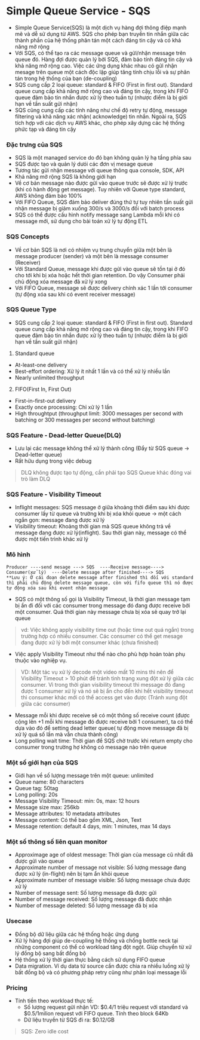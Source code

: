 # Simple Queue Service - SQS
- Simple Queue Service(SQS) là một dịch vụ hàng đợi thông điệp mạnh mẽ và dễ sử dụng từ AWS. SQS cho phép bạn truyền tin nhắn giữa các thành phần của hệ thống phân tán một cách đáng tin cậy và có khả năng mở rộng 
- Với SQS, có thể tạo ra các message queue và gửi/nhận message trên queue đó. Hàng đợi được quản lý bởi SQS, đảm bảo tính đáng tin cậy và khả năng mở rộng cao. Việc các ứng dụng khác nhau có gửi nhận mesage trên queue một cách độc lập giúp tăng tính chịu lỗi và sự phân tán trong hệ thống của bạn (de-coupling)
- SQS cung cấp 2 loại queue: standard & FIFO (First in first out). Standard queue cung cấp khả năng mở rộng cao và đáng tin cậy, trong khi FIFO queue đảm bảo tin nhắn được xử lý theo tuần tự (nhược điểm là bị giới hạn về tần suất gửi nhận)
- SQS cũng cung cấp các tính năng như chế độ retry tự động, message filtering và khả năng xác nhận( acknowledge) tin nhắn. Ngoài ra, SQS tích hợp với các dịch vụ AWS khác, cho phép xây dựng các hệ thống phức tạp và đáng tin cậy

### Đặc trưng của SQS
- SQS là một managed service do đó bạn không quản lý hạ tầng phía sau
- SQS được tạo và quản lý dưói các đơn vị mesage queue
- Tương tác gửi nhận message với queue thông qua console, SDK, API
- Khả năng mở rộng SQS là không giới hạn
- Về cơ bản message nào được gửi vào queue trước sẽ được xử lý trước (khi có hành động get message). Tuy nhiên với Queue type standard, AWS không đảm bảo 100%
- Với FIFO Queue, SQS đảm bảo deliver đúng thứ tự tuy nhiên tần suất gửi nhận message bị giảm xuống 300/s và 3000/s đối với batch process
- SQS có thể được cấu hình notify message sang Lambda mỗi khi có message mới, sử dụng cho bài toán xử lý tự động ETL

### SQS Concepts
- Về cơ bản SQS là nơi có nhiệm vụ trung chuyển giữa một bên là message producer (sender) và một bên là message consumer (Receiver)
- Với Standard Queue, message khi được gửi vào queue sẽ tồn tại ở đó cho tới khi bị xóa hoặc hết thời gian retention. Do vậy Consumer phải chủ động xóa message đã xử lý xong
- Với FIFO Queue, message sẽ được delivery chính xác 1 lần tới consumer (tự động xóa sau khi có event receiver message)

### SQS Queue Type
- SQS cung cấp 2 loại queue: standard & FIFO (First in first out). Standard queue cung cấp khả năng mở rộng cao và đáng tin cậy, trong khi FIFO queue đảm bảo tin nhắn được xử lý theo tuần tự (nhược điểm là bị giới hạn về tần suất gửi nhận)

1. Standard queue
- At-least-one delivery
- Best-effort ordering: Xử lý ít nhất 1 lần và có thể xử lý nhiều lần
- Nearly unlimited throughput

2. FIFO(First In, First Out)
- First-in-first-out delivery
- Exactly once processing: Chỉ xử lý 1 lần
- High throughtput (throughput limit: 3000 messages per second with batching or 300 messages per second without batching)

### SQS Feature - Dead-letter Queue(DLQ)
- Lưu lại các message không thể xử lý thành công (Đẩy từ SQS queue -> Dead-letter queue)
- Rất hữu dụng trong việc debug
>DLQ không được tạo tự động, cần phải tạo SQS Queue khác đóng vai trò làm DLQ

### SQS Feature - Visibility Timeout
- Inflight messages: SQS message ở giữa khoảng thời điểm sau khi được consumer lấy từ queue và trường khi bị xóa khỏi queue -> một cách ngắn gọn: message đang được xử lý
- Visibility timeout: Khoảng thời gian mà SQS queue không trả về message đang được xử lý(inflight). Sau thời gian này, message có thể được một tiến trình khác xử lý

### Mô hình
```
Producer ----send mesage ---> SQS  ----Receive message----> Consumer(xử lý)  ----Delete message after finished----> SQS
**Lưu ý: Ở cái đoạn delete message after finished thì đối với standard thì phải chủ động delete message queue, còn với fifo queue thì nó được tự động xóa sau khi event nhận message
```
- SQS có một thông số gọi là Visibility Timeout, là thời gian message tạm bị ẩn đi đối với các consumer trong message đó đang được receive bởi một consumer. Quá thời gian này message chưa bị xóa sẽ quay trở lại queue
>vd: Việc không apply visibility time out (hoặc time out quá ngắn) trong trường hợp có nhiều consumer. Các consumer có thể get mesage đang được xử lý bởi một consumer khác (chưa finished)

- Việc apply Visibility Timeout như thế nào cho phù hợp hoàn toàn phụ thuộc vào nghiệp vụ.
>VD: Một tác vụ xử lý decode một video mất 10 mins thì nên để Visibility Timeout > 10 phút để tránh tình trạng xung đột xử lý giữa các consumer. Vì trong thời gian visibility timeout thì message đó đang được 1 consumer xử lý và nó sẽ bị ẩn cho đến khi hết visibility timeout thì consumer khác mới có thể access get vào được (Tránh xung đột giữa các consumer)

- Message mỗi khi được receive sẽ có một thông số receive count (được cộng lên +1 mỗi khi message đó được receive bởi 1 consumer), ta có thể dựa vào đó để setting dead letter queue( tự động move message đã bị xử lý quá số lần mà vẫn chưa thành công)
- Long polling wait time: Thời gian để SQS chờ trước khi return empty cho consumer trong trường hợ không có message nào trên queue


### Một số giới hạn của SQS
- Giới hạn về số lượng message trên một queue: unlimited
- Queue name: 80 characters
- Queue tag: 50tag
- Long polling: 20s
- Message Visibility Timeout: min: 0s, max: 12 hours
- Message size max: 256kb
- Message attributes: 10 metadata attributes
- Message content: Có thể bao gồm XML, Json, Text
- Message retention: default 4 days, min: 1 minutes, max 14 days

### Một số thông số liên quan monitor
- Approximage age of oldest message: Thời gian của message cũ nhất đã được gửi vào queue
- Approximate number of message not visible: Số lượng message đang được xử lý (in-flight) nên bị tạm ẩn khỏi queue
- Approximate number of message visible: Số lượng message chưa được xử lý
- Number of message sent: Số lượng message đã được gửi
- Number of message received: Số lượng message đã được nhận
- Number of message deleted: Số lượng message đã bị xóa

### Usecase
- Đồng bộ dữ liệu giữa các hệ thống hoặc ứng dụng
- Xử lý hàng đợi giúp de-coupling hệ thống và chống bottle neck tại những component có thể có workload tăng đột ngột. Giúp chuyển từ xử lý đồng bộ sang bất đồng bộ
- Hệ thống xử lý thời gian thực bằng cách sử dụng FIFO queue
- Data migration. Ví dụ data từ source cần được chia ra nhiều luồng xử lý bất đồng bộ và có phương pháp retry cũng như phân loại message lỗi


### Pricing
- Tính tiền theo workload thực tế:
    + Số lượng request gửi nhận
        VD: $0.4/1 triệu request với standard và $0.5/1milion request với FIFO queue. Tính theo block 64Kb
    + Dữ liệu truyền từ SQS đi ra: $0.12/GB
>SQS: Zero idle cost
